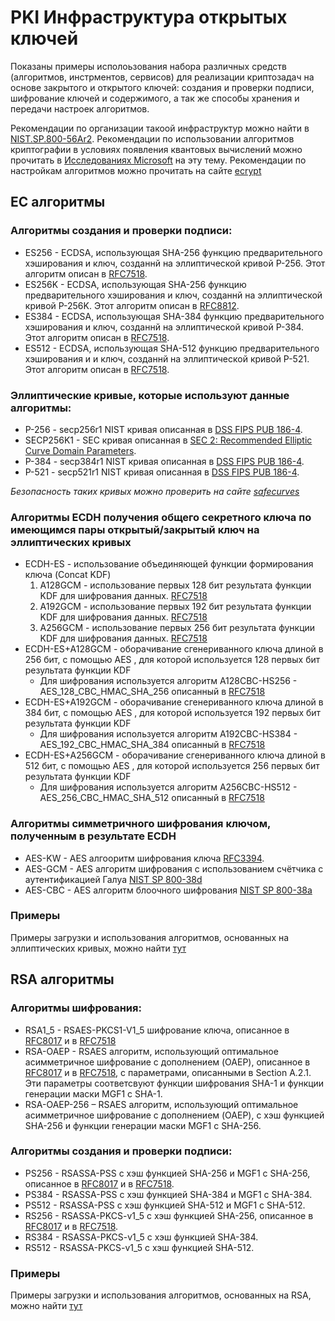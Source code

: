 # PKI Инфраструктура открытых ключей

Показаны примеры исполоьзования набора различных средств (алгоритмов, инстрментов, сервисов) для реализации криптозадач на основе закрытого и открытого ключей: 
создания и проверки подписи, шифрование ключей и содержимого, а так же способы хранения и передачи настроек алгоритмов.

Рекомендации по организации такоой инфраструктур можно найти в [NIST.SP.800-56Ar2](https://nvlpubs.nist.gov/nistpubs/SpecialPublications/NIST.SP.800-56Ar2.pdf).
Рекомендации по использовании алгоритмов криптографии в условиях появления квантовых вычислений можно прочитать в [Исследованиях Microsoft]( https://www.microsoft.com/en-us/research/wp-content/uploads/2017/09/1706.06752.pdf) на эту тему.
Рекомендации по настройкам алгоритмов можно прочитать на сайте [ecrypt](https://www.ecrypt.eu.org/csa/documents/D5.4-FinalAlgKeySizeProt.pdf)

## EC алгоритмы

### Алгоритмы создания и проверки подписи:
 - ES256 - ECDSA, использующая SHA-256 функцию предварительного хэширования и ключ, созданнй на эллиптической кривой P-256. Этот алгоритм описан в [RFC7518](https://www.rfc-editor.org/rfc/rfc7518#page-9).
 - ES256K - ECDSA, использующая SHA-256 функцию предварительного хэширования и ключ, созданнй на эллиптической кривой P-256K. Этот алгоритм описан в [RFC8812](https://www.rfc-editor.org/rfc/rfc8812#name-using-secp256k1-with-jose-a).
 - ES384 - ECDSA, использующая SHA-384 функцию предварительного хэширования и ключ, созданнй на эллиптической кривой P-384. Этот алгоритм описан в [RFC7518](https://www.rfc-editor.org/rfc/rfc7518#page-9).
 - ES512 - ECDSA, использующая SHA-512 функцию предварительного хэширования и и ключ, созданнй на эллиптической кривой P-521. Этот алгоритм описан в [RFC7518](https://www.rfc-editor.org/rfc/rfc7518#page-9).
 
### Эллиптические кривые, которые используют данные алгоритмы:
 - P-256 - secp256r1 NIST кривая описанная в [DSS FIPS PUB 186-4](https://nvlpubs.nist.gov/nistpubs/FIPS/NIST.FIPS.186-4.pdf).
 - SECP256K1 - SEC кривая описанная в [SEC 2: Recommended Elliptic Curve Domain Parameters](https://www.secg.org/sec2-v2.pdf).
 - P-384 - secp384r1 NIST кривая описанная в [DSS FIPS PUB 186-4](https://nvlpubs.nist.gov/nistpubs/FIPS/NIST.FIPS.186-4.pdf).
 - P-521 - secp521r1 NIST кривая описанная в [DSS FIPS PUB 186-4](https://nvlpubs.nist.gov/nistpubs/FIPS/NIST.FIPS.186-4.pdf).

*Безопасность таких кривых можно проверить на сайте [safecurves](https://safecurves.cr.yp.to)*

### Алгоритмы ECDH получения общего секретного ключа по имеющимся пары открытый/закрытый ключ на эллиптических кривых
 - ECDH-ES - использование объединяющей функции формирования ключа (Concat KDF)
   1. A128GCM - использование первых 128 бит результата функции KDF для шифрования данных. [RFC7518](https://www.rfc-editor.org/rfc/rfc7518#page-15)
   2. A192GCM - использование первых 192 бит результата функции KDF для шифрования данных. [RFC7518](https://www.rfc-editor.org/rfc/rfc7518#page-15)
   3. A256GCM - использование первых 256 бит результата функции KDF для шифрования данных. [RFC7518](https://www.rfc-editor.org/rfc/rfc7518#page-15)
 - ECDH-ES+A128GCM - оборачивание сгенериванного ключа длиной в 256 бит, с помощью AES , для которой используется 128 первых бит результата функции KDF
   * Для шифрования используется алгоритм A128CBC-HS256 - AES_128_CBC_HMAC_SHA_256 описанный в [RFC7518](https://www.rfc-editor.org/rfc/rfc7518#page-26)
 - ECDH-ES+A192GCM - оборачивание сгенериванного ключа длиной в 384 бит, с помощью AES , для которой используется 192 первых бит результата функции KDF
   * Для шифрования используется алгоритм A192CBC-HS384 - AES_192_CBC_HMAC_SHA_384 описанный в [RFC7518](https://www.rfc-editor.org/rfc/rfc7518#page-26)
 - ECDH-ES+A256GCM - оборачивание сгенериванного ключа длиной в 512 бит, с помощью AES , для которой используется 256 первых бит результата функции KDF
   * Для шифрования используется алгоритм A256CBC-HS512 - AES_256_CBC_HMAC_SHA_512 описанный в [RFC7518](https://www.rfc-editor.org/rfc/rfc7518#page-26)

### Алгоритмы симметричного шифрования ключом, полученным в результате ECDH
 - AES-KW - AES алгооритм шифрования ключа [RFC3394](https://www.rfc-editor.org/rfc/rfc3394).
 - AES-GCM - AES алгоритм шифрования с использованием счётчика с аутентификацией Галуа [NIST SP 800-38d](https://nvlpubs.nist.gov/nistpubs/Legacy/SP/nistspecialpublication800-38d.pdf)
 - AES-CBC - AES алгоритм блоочного шифрования [NIST SP 800-38a](https://nvlpubs.nist.gov/nistpubs/Legacy/SP/nistspecialpublication800-38a.pdf)
 
### Примеры
 
Примеры загрузки и использования алгоритмов, основанных на эллиптических кривых, можно найти [тут](EC)
 
## RSA алгоритмы

### Алгоритмы шифрования:
 - RSA1_5 - RSAES-PKCS1-V1_5 шифрование ключа, описанное в [RFC8017](https://www.rfc-editor.org/rfc/rfc8017#page-27) и в [RFC7518](https://www.rfc-editor.org/rfc/rfc7518#page-12)
 - RSA-OAEP - RSAES алгоритм, использующий оптимальное асимметричное шифрование с дополнением (OAEP), описанное в [RFC8017](https://www.rfc-editor.org/rfc/rfc8017#page-19) и в [RFC7518](https://www.rfc-editor.org/rfc/rfc7518#page-13), с параметрами, описанными в Section A.2.1. Эти параметры соответсвуют функции шифрования SHA-1 и функции генерации маски MGF1 с SHA-1.
 - RSA-OAEP-256 – RSAES алгоритм, использующий оптимальное асимметричное шифрование с дополнением (OAEP), с хэш функцией SHA-256 и функции генерации маски MGF1 с SHA-256.
 
 ### Алгоритмы создания и проверки подписи:
 - PS256 - RSASSA-PSS с хэш функцией SHA-256 и MGF1 с SHA-256, описанное в [RFC8017](https://www.rfc-editor.org/rfc/rfc8017#page-32) и в [RFC7518](https://www.rfc-editor.org/rfc/rfc7518#page-10).
 - PS384 - RSASSA-PSS с хэш функцией SHA-384 и MGF1 с SHA-384.
 - PS512 - RSASSA-PSS с хэш функцией SHA-512 и MGF1 с SHA-512.
 - RS256 - RSASSA-PKCS-v1_5 с хэш функцией SHA-256, описанное в [RFC8017](https://www.rfc-editor.org/rfc/rfc8017#page-35) и в [RFC7518](https://www.rfc-editor.org/rfc/rfc7518#page-8).
 - RS384 - RSASSA-PKCS-v1_5 с хэш функцией SHA-384.
 - RS512 - RSASSA-PKCS-v1_5 с хэш функцией SHA-512.

 ### Примеры
 
Примеры загрузки и использования алгоритмов, основанных на RSA, можно найти [тут](RSA)
